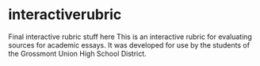 # interactiverubric
Final interactive rubric stuff here
This is an interactive rubric for evaluating sources for academic essays. 
It was developed for use by the students of the Grossmont Union High School District. 
